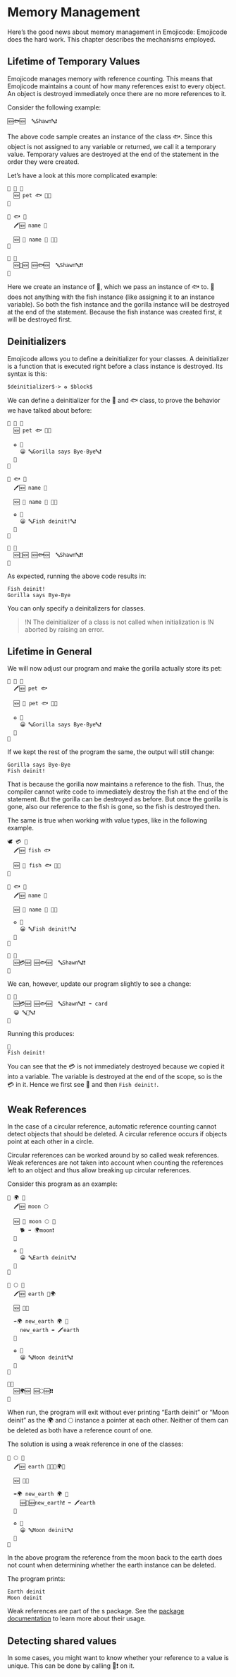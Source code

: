 # Memory Management

Here’s the good news about memory management in Emojicode: Emojicode does the hard work. This chapter describes the mechanisms employed.

## Lifetime of Temporary Values

Emojicode manages memory with reference counting. This means that Emojicode maintains a count of how many references exist to every object. An object is destroyed immediately once there are no more references to it.

Consider the following example:

```
🆕🐟🆕  🔤Shawn🔤❗️
```

The above code sample creates an instance of the class 🐟. Since this object is not assigned to any variable or returned, we call it a temporary value. Temporary values are destroyed at the end of the statement in the order they were created.

Let’s have a look at this more complicated example:

```
🐇 🦍 🍇
  🆕 pet 🐟 🍇🍉
🍉

🐇 🐟 🍇
  🖍🆕 name 🔡

  🆕 🍼 name 🔡 🍇🍉
🍉

🏁 🍇
  🆕🦍🆕️ 🆕🐟🆕  🔤Shawn🔤❗️❗
🍉

```
Here we create an instance of  🦍, which we pass an instance of  🐟 to.   🦍 does not anything with the fish instance (like assigning it to an instance variable). So both the fish instance and the gorilla instance will be destroyed at the end of the statement. Because the fish instance was created first, it will be destroyed first.

## Deinitializers

Emojicode allows you to define a deinitializer for your classes. A deinitializer is a function that is executed right before a class instance is destroyed. Its syntax is this:

```syntax
$deinitializer$-> ♻️ $block$
```

We can define a deinitializer for the  🦍 and  🐟 class, to prove the behavior we have talked about before:

```
🐇 🦍 🍇
  🆕 pet 🐟 🍇🍉

  ♻️ 🍇
    😀 🔤Gorilla says Bye-Bye🔤❗️
  🍉
🍉

🐇 🐟 🍇
  🖍🆕 name 🔡

  🆕 🍼 name 🔡 🍇🍉

  ♻️ 🍇
    😀 🔤Fish deinit!🔤❗️
  🍉
🍉

🏁 🍇
  🆕🦍🆕️ 🆕🐟🆕  🔤Shawn🔤❗️❗
🍉
```

As expected, running the above code results in:

```
Fish deinit!
Gorilla says Bye-Bye
```

You can only specify a deinitalizers for classes.

>!N The deinitializer of a class is not called when initialization is
>!N aborted by raising an error.

## Lifetime in General

We will now adjust our program and make the gorilla actually store its pet:

```
🐇 🦍 🍇
  🖍🆕 pet 🐟

  🆕 🍼 pet 🐟 🍇🍉

  ♻️ 🍇
    😀 🔤Gorilla says Bye-Bye🔤❗️
  🍉
🍉
```

If we kept the rest of the program the same, the output will still change:

```
Gorilla says Bye-Bye
Fish deinit!
```

That is because the gorilla now maintains a reference to the fish. Thus, the compiler cannot write code to immediately destroy the fish at the end of the statement. But the gorilla can be destroyed as before. But once the gorilla is gone, also our reference to the fish is gone, so the fish is destroyed then.

The same is true when working with value types, like in the following example.

```
🕊 💳 🍇
  🖍🆕 fish 🐟

  🆕 🍼 fish 🐟 🍇🍉
🍉

🐇 🐟 🍇
  🖍🆕 name 🔡

  🆕 🍼 name 🔡 🍇🍉

  ♻️ 🍇
    😀 🔤Fish deinit!🔤❗️
  🍉
🍉

🏁 🍇
  🆕💳🆕️ 🆕🐟🆕  🔤Shawn🔤❗️❗
🍉
```

We can, however, update our program slightly to see a change:

```
🏁 🍇
  🆕💳🆕️ 🆕🐟🆕  🔤Shawn🔤❗️❗ ➡️ card
  😀 🔤💛🔤❗️
🍉
```

Running this produces:

```
💛
Fish deinit!
```

You can see that the 💳 is not immediately destroyed because we copied it into a variable. The variable is destroyed at the end of the scope, so is the  💳 in it. Hence we first see 💛 and then `Fish deinit!`.

## Weak References

In the case of a circular reference, automatic reference counting cannot
detect objects that should be deleted. A circular reference occurs if
objects point at each other in a circle.

Circular references can be worked around by so called weak references. Weak
references are not taken into account when counting the references left to an
object and thus allow breaking up circular references.

Consider this program as an example:

```
🐇 🌍 🍇
  🖍🆕 moon 🌕

  🆕 🍼 moon 🌕 🍇
    🐕 ➡️ 🌍moon❗️
  🍉

  ♻️ 🍇
    😀 🔤Earth deinit🔤❗️
  🍉
🍉

🐇 🌕 🍇
  🖍🆕 earth 🍬🌍

  🆕 🍇🍉

  ➡️🌍 new_earth 🌍 🍇
    new_earth ➡️ 🖍earth
  🍉

  ♻️ 🍇
    😀 🔤Moon deinit🔤❗️
  🍉
🍉

🏁🍇
  🆕🌍🆕 🆕🌕🆕❗️❗️
🍉
```

When run, the program will exit without ever printing “Earth deinit” or “Moon
deinit” as the 🌍 and 🌕 instance a pointer at each other. Neither of them
can be deleted as both have a reference count of one.

The solution is using a weak reference in one of the classes:

```
🐇 🌕 🍇
  🖍🆕 earth 🍬📶🐚🌍🍆

  🆕 🍇🍉

  ➡️🌍 new_earth 🌍 🍇
    🆕📶🆕new_earth❗️ ➡️ 🖍earth
  🍉

  ♻️ 🍇
    😀 🔤Moon deinit🔤❗️
  🍉
🍉
```

In the above program the reference from the moon back to the earth does not
count when determining whether the earth instance can be deleted.

The program prints:

```
Earth deinit
Moon deinit
```

Weak references are part of the s package. See the [package documentation](../packages/s/1f4f6.html) to
learn more about their usage.

## Detecting shared values

In some cases, you might want to know whether your reference to a value is unique. This can be done by calling 🏮❗ on it.
